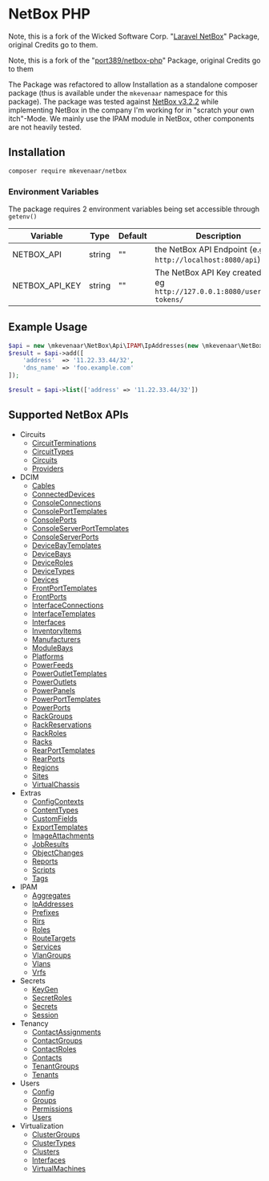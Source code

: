 # NetBox PHP

Note, this is a fork of the Wicked Software Corp. "[Laravel NetBox](https://github.com/wickedsoft/laravel-netbox)" Package, original Credits go to them.

Note, this is a fork of the "[port389/netbox-php](https://github.com/hexa2k9/netbox-php)" Package, original Credits go to them

The Package was refactored to allow Installation as a standalone composer package (thus is available under the `mkevenaar` namespace for this package). The package was tested against [NetBox v3.2.2](https://github.com/netbox-community/netbox/releases/tag/v3.2.2) while implementing NetBox in the company I'm working for in "scratch your own itch"-Mode. We mainly use the IPAM module in NetBox, other components are not heavily tested.

## Installation

```bash
composer require mkevenaar/netbox
```

### Environment Variables

The package requires 2 environment variables being set accessible through `getenv()`

| Variable        | Type   | Default |  Description                                                                |
|-----------------|--------|---------|-----------------------------------------------------------------------------|
| NETBOX_API      | string | ""      | the NetBox API Endpoint (e.g. `http://localhost:8080/api`)                  |
| NETBOX_API_KEY  | string | ""      | The NetBox API Key created from eg `http://127.0.0.1:8080/user/api-tokens/` |

## Example Usage

```php
$api = new \mkevenaar\NetBox\Api\IPAM\IpAddresses(new \mkevenaar\NetBox\Client());
$result = $api->add([
    'address'  => '11.22.33.44/32',
    'dns_name' => 'foo.example.com'
]);

$result = $api->list(['address' => '11.22.33.44/32'])
```

## Supported NetBox APIs

* Circuits
  * [CircuitTerminations](src/Api/Circuits/CircuitTerminations.php)
  * [CircuitTypes](src/Api/Circuits/CircuitTypes.php)
  * [Circuits](src/Api/Circuits/Circuits.php)
  * [Providers](src/Api/Circuits/Providers.php)
* DCIM
  * [Cables](src/Api/DCIM/Cables.php)
  * [ConnectedDevices](src/Api/DCIM/ConnectedDevices.php)
  * [ConsoleConnections](src/Api/DCIM/ConsoleConnections.php)
  * [ConsolePortTemplates](src/Api/DCIM/ConsolePortTemplates.php)
  * [ConsolePorts](src/Api/DCIM/ConsolePorts.php)
  * [ConsoleServerPortTemplates](src/Api/DCIM/ConsoleServerPortTemplates.php)
  * [ConsoleServerPorts](src/Api/DCIM/ConsoleServerPorts.php)
  * [DeviceBayTemplates](src/Api/DCIM/DeviceBayTemplates.php)
  * [DeviceBays](src/Api/DCIM/DeviceBays.php)
  * [DeviceRoles](src/Api/DCIM/DeviceRoles.php)
  * [DeviceTypes](src/Api/DCIM/DeviceTypes.php)
  * [Devices](src/Api/DCIM/Devices.php)
  * [FrontPortTemplates](src/Api/DCIM/FrontPortTemplates.php)
  * [FrontPorts](src/Api/DCIM/FrontPorts.php)
  * [InterfaceConnections](src/Api/DCIM/InterfaceConnections.php)
  * [InterfaceTemplates](src/Api/DCIM/InterfaceTemplates.php)
  * [Interfaces](src/Api/DCIM/Interfaces.php)
  * [InventoryItems](src/Api/DCIM/InventoryItems.php)
  * [Manufacturers](src/Api/DCIM/Manufacturers.php)
  * [ModuleBays](src/Api/DCIM/ModuleBays.php)
  * [Platforms](src/Api/DCIM/Platforms.php)
  * [PowerFeeds](src/Api/DCIM/PowerFeeds.php)
  * [PowerOutletTemplates](src/Api/DCIM/PowerOutletTemplates.php)
  * [PowerOutlets](src/Api/DCIM/PowerOutlets.php)
  * [PowerPanels](src/Api/DCIM/PowerPanels.php)
  * [PowerPortTemplates](src/Api/DCIM/PowerPortTemplates.php)
  * [PowerPorts](src/Api/DCIM/PowerPorts.php)
  * [RackGroups](src/Api/DCIM/RackGroups.php)
  * [RackReservations](src/Api/DCIM/RackReservations.php)
  * [RackRoles](src/Api/DCIM/RackRoles.php)
  * [Racks](src/Api/DCIM/Racks.php)
  * [RearPortTemplates](src/Api/DCIM/RearPortTemplates.php)
  * [RearPorts](src/Api/DCIM/RearPorts.php)
  * [Regions](src/Api/DCIM/Regions.php)
  * [Sites](src/Api/DCIM/Sites.php)
  * [VirtualChassis](src/Api/DCIM/VirtualChassis.php)
* Extras
  * [ConfigContexts](src/Api/Extras/ConfigContexts.php)
  * [ContentTypes](src/Api/Extras/ContentTypes.php)
  * [CustomFields](src/Api/Extras/CustomFields.php)
  * [ExportTemplates](src/Api/Extras/ExportTemplates.php)
  * [ImageAttachments](src/Api/Extras/ImageAttachments.php)
  * [JobResults](src/Api/Extras/JobResults.php)
  * [ObjectChanges](src/Api/Extras/ObjectChanges.php)
  * [Reports](src/Api/Extras/Reports.php)
  * [Scripts](src/Api/Extras/Scripts.php)
  * [Tags](src/Api/Extras/Tags.php)
* IPAM
  * [Aggregates](src/Api/IPAM/Aggregates.php)
  * [IpAddresses](src/Api/IPAM/IpAddresses.php)
  * [Prefixes](src/Api/IPAM/Prefixes.php)
  * [Rirs](src/Api/IPAM/Rirs.php)
  * [Roles](src/Api/IPAM/Roles.php)
  * [RouteTargets](src/Api/IPAM/RouteTargets.php)
  * [Services](src/Api/IPAM/Services.php)
  * [VlanGroups](src/Api/IPAM/VlanGroups.php)
  * [Vlans](src/Api/IPAM/Vlans.php)
  * [Vrfs](src/Api/IPAM/Vrfs.php)
* Secrets
  * [KeyGen](src/Api/Secrets/KeyGen.php)
  * [SecretRoles](src/Api/Secrets/SecretRoles.php)
  * [Secrets](src/Api/Secrets/Secrets.php)
  * [Session](src/Api/Secrets/Session.php)
* Tenancy
  * [ContactAssignments](src/Api/Tenancy/ContactAssignments.php)
  * [ContactGroups](src/Api/Tenancy/ContactGroups.php)
  * [ContactRoles](src/Api/Tenancy/ContactRoles.php)
  * [Contacts](src/Api/Tenancy/Contacts.php)
  * [TenantGroups](src/Api/Tenancy/TenantGroups.php)
  * [Tenants](src/Api/Tenancy/Tenants.php)
* Users
  * [Config](src/Api/Users/Config.php)
  * [Groups](src/Api/Users/Groups.php)
  * [Permissions](src/Api/Users/Permissions.php)
  * [Users](src/Api/Users/Users.php)
* Virtualization
  * [ClusterGroups](src/Api/Virtualization/ClusterGroups.php)
  * [ClusterTypes](src/Api/Virtualization/ClusterTypes.php)
  * [Clusters](src/Api/Virtualization/Clusters.php)
  * [Interfaces](src/Api/Virtualization/Interfaces.php)
  * [VirtualMachines](src/Api/Virtualization/VirtualMachines.php)
